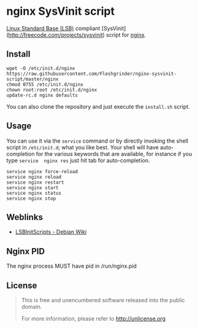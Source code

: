 # nginx SysVinit script
[Linux Standard Base (LSB)](http://www.linuxfoundation.org/collaborate/workgroups/lsb) compliant [SysVinit]
(http://freecode.com/projects/sysvinit) script for [nginx](http://nginx.org/).

## Install
```shell
wget -O /etc/init.d/nginx https://raw.githubusercontent.com/Fleshgrinder/nginx-sysvinit-script/master/nginx
chmod 0755 /etc/init.d/nginx
chown root:root /etc/init.d/nginx
update-rc.d nginx defaults
```

You can also clone the repository and just execute the `install.sh` script.

## Usage
You can use it via the `service` command or by directly invoking the shell script in `/etc/init.d`; what you like best. 
Your shell will have auto-completion for the various keywords that are available, for instance if you type `service 
nginx res` just hit tab for auto-completion.

```shell
service nginx force-reload
service nginx reload
service nginx restart
service nginx start
service nginx status
service nginx stop
```

## Weblinks
* [LSBInitScripts - Debian Wiki](https://wiki.debian.org/LSBInitScripts)

## Nginx PID
The nginx process MUST have pid in /run/nginx.pid


## License
> This is free and unencumbered software released into the public domain.
>
> For more information, please refer to <http://unlicense.org>
